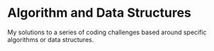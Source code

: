 # Algorithm and Data Structures

My solutions to a series of coding challenges based around specific algorithms or data structures.

